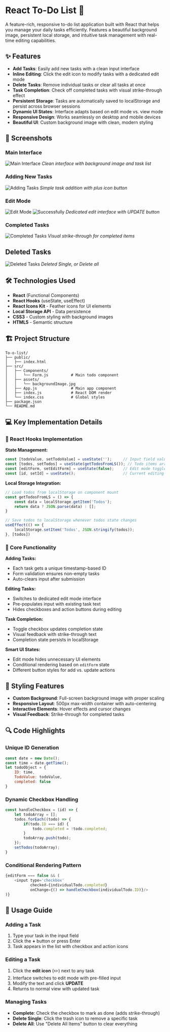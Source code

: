 # React To-Do List 📝

A feature-rich, responsive to-do list application built with React that helps you manage your daily tasks efficiently. Features a beautiful background image, persistent local storage, and intuitive task management with real-time editing capabilities.

## ✨ Features

- **Add Tasks**: Easily add new tasks with a clean input interface
- **Inline Editing**: Click the edit icon to modify tasks with a dedicated edit mode
- **Delete Tasks**: Remove individual tasks or clear all tasks at once
- **Task Completion**: Check off completed tasks with visual strike-through effect
- **Persistent Storage**: Tasks are automatically saved to localStorage and persist across browser sessions
- **Dynamic UI States**: Interface adapts based on edit mode vs. view mode
- **Responsive Design**: Works seamlessly on desktop and mobile devices
- **Beautiful UI**: Custom background image with clean, modern styling

## 📸 Screenshots

### Main Interface
![Main Interface](./src/assets/Initial_Template.png)
*Clean interface with background image and task list*

### Adding New Tasks
![Adding Tasks](./src/assets/Added_To_Do.png)
*Simple task addition with plus icon button*

### Edit Mode
![Edit Mode](./src/assets/Edit_Mode.png)
![Successfully](./src/assets/Successfully_Edited.png)
*Dedicated edit interface with UPDATE button*

### Completed Tasks
![Completed Tasks](./src/assets/Completeing_To_Do.png)
*Visual strike-through for completed items*

## Deleted Tasks
![Deleted Tasks](./src/assets/Deleting_To_Do.png)
*Deleted Single, or Delete all*

## 🛠️ Technologies Used

- **React** (Functional Components)
- **React Hooks** (useState, useEffect)
- **React Icons Kit** - Feather icons for UI elements
- **Local Storage API** - Data persistence
- **CSS3** - Custom styling with background images
- **HTML5** - Semantic structure

## 🏗️ Project Structure

```
To-o-list/
├── public/
│   ├── index.html
├── src/
│   ├── Components/
│   │   └── Form.js          # Main todo component
│   ├── assets/
│   │   └── backgroundImage.jpg
│   ├── App.js               # Main app component
│   ├── index.js             # React DOM render
│   └── index.css            # Global styles
├── package.json
└── README.md
```

## 💻 Key Implementation Details

### 🎣 React Hooks Implementation

**State Management:**
```javascript
const [todoValue, setTodoValue] = useState('');     // Input field value
const [todos, setTodos] = useState(getTodosFromLS()); // Todo items array
const [editForm, setEditForm] = useState(false);    // Edit mode toggle
const [id, setId] = useState();                     // Current editing ID
```

**Local Storage Integration:**
```javascript
// Load todos from localStorage on component mount
const getTodosFromLS = () => {
    const data = localStorage.getItem('Todos');
    return data ? JSON.parse(data) : [];
}

// Save todos to localStorage whenever todos state changes
useEffect(() => {
    localStorage.setItem('Todos', JSON.stringify(todos));
}, [todos])
```

### 🔧 Core Functionality

**Adding Tasks:**
- Each task gets a unique timestamp-based ID
- Form validation ensures non-empty tasks
- Auto-clears input after submission

**Editing Tasks:**
- Switches to dedicated edit mode interface
- Pre-populates input with existing task text
- Hides checkboxes and action buttons during editing

**Task Completion:**
- Toggle checkbox updates completion state
- Visual feedback with strike-through text
- Completion state persists in localStorage

**Smart UI States:**
- Edit mode hides unnecessary UI elements
- Conditional rendering based on `editForm` state
- Different button styles for add vs. update actions

## 🎨 Styling Features

- **Custom Background**: Full-screen background image with proper scaling
- **Responsive Layout**: 500px max-width container with auto-centering
- **Interactive Elements**: Hover effects and cursor changes
- **Visual Feedback**: Strike-through for completed tasks

## 🔍 Code Highlights

### Unique ID Generation
```javascript
const date = new Date();
const time = date.getTime();
let todoObject = {
    ID: time,
    TodoValue: todoValue,
    completed: false
}
```

### Dynamic Checkbox Handling
```javascript
const handleCheckbox = (id) => {
    let todoArray = [];
    todos.forEach((todo) => {
        if(todo.ID === id) {
            todo.completed = !todo.completed;
        }
        todoArray.push(todo);
    });
    setTodos(todoArray);
}
```

### Conditional Rendering Pattern
```javascript
{editForm === false && (
    <input type='checkbox' 
           checked={individualTodo.completed}
           onChange={() => handleCheckbox(individualTodo.ID)}/>
)}
```

## 🚀 Usage Guide

### Adding a Task
1. Type your task in the input field
2. Click the **+** button or press Enter
3. Task appears in the list with checkbox and action icons

### Editing a Task
1. Click the **edit icon** (✏️) next to any task
2. Interface switches to edit mode with pre-filled input
3. Modify the text and click **UPDATE**
4. Returns to normal view with updated task

### Managing Tasks
- **Complete**: Check the checkbox to mark as done (adds strike-through)
- **Delete Single**: Click the trash icon to remove a specific task
- **Delete All**: Use "Delete All Items" button to clear everything
